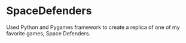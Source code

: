 # SpaceDefenders
Used Python and Pygames framework to create a replica of one of my favorite games, Space Defenders.
